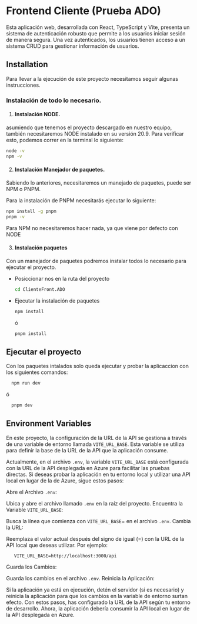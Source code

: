 
# Frontend Cliente (Prueba ADO)

Esta aplicación web, desarrollada con React, TypeScript y Vite, presenta un sistema de autenticación robusto que permite a los usuarios iniciar sesión de manera segura. Una vez autenticados, los usuarios tienen acceso a un sistema CRUD para gestionar información de usuarios.


## Installation

  Para llevar a la ejecución de este proyecto necesitamos seguir  algunas instrucciones.

  ### Instalación de todo lo necesario.
1. #### Instalación NODE.
  asumiendo que tenemos el proyecto descargado en nuestro equipo, también necesitaremos NODE instalado en su versión 20.9. Para verificar esto, podemos correr en la terminal lo siguiente:

  ```bash
  node -v
  npm -v
  ```
2. #### Instalación Manejador de paquetes.
  Sabiendo lo anteriores, necesitaremos un manejado de paquetes,    puede ser NPM o PNPM.

  Para la instalación de PNPM necesitarás ejecutar lo siguiente:
  ```bash
  npm install -g pnpm
  pnpm -v
  ```
  Para NPM no necesitaremos hacer nada, ya que viene por defecto con NODE

3. #### Instalación paquetes
  Con un manejador de paquetes podremos instalar todos lo necesario para ejecutar el proyecto.
  
  * Posiccionar nos en la ruta del proyecto 
    ```bash
    cd ClienteFront.ADO
    ```
  * Ejecutar la instalación de paquetes
    
    ```bash
    npm install
    ```
    ó
    ```bash
    pnpm install
    ```
## Ejecutar el proyecto
 Con los paquetes intalados solo queda ejecutar y probar la aplicaccion con los siguientes comandos:
  
  ```bash
    npm run dev
  ```
  ó
  ```bash
    pnpm dev
  ```

  ## Environment Variables

En este proyecto, la configuración de la URL de la API se gestiona a través de una variable de entorno llamada `VITE_URL_BASE`. Esta variable se utiliza para definir la base de la URL de la API que la aplicación consume.

Actualmente, en el archivo `.env`, la variable `VITE_URL_BASE` está configurada con la URL de la API desplegada en Azure para facilitar las pruebas directas. Si deseas probar la aplicación en tu entorno local y utilizar una API local en lugar de la de Azure, sigue estos pasos:

Abre el Archivo `.env`:

Ubica y abre el archivo llamado `.env` en la raíz del proyecto.
Encuentra la Variable `VITE_URL_BASE`:

Busca la línea que comienza con `VITE_URL_BASE`= en el archivo `.env`.
Cambia la URL:

Reemplaza el valor actual después del signo de igual (=) con la URL de la API local que deseas utilizar. Por ejemplo:

 ```env
    VITE_URL_BASE=http://localhost:3000/api
  ```


Guarda los Cambios:

Guarda los cambios en el archivo `.env`.
Reinicia la Aplicación:

Si la aplicación ya está en ejecución, detén el servidor (si es necesario) y reinicia la aplicación para que los cambios en la variable de entorno surtan efecto.
Con estos pasos, has configurado la URL de la API según tu entorno de desarrollo. Ahora, la aplicación debería consumir la API local en lugar de la API desplegada en Azure.
